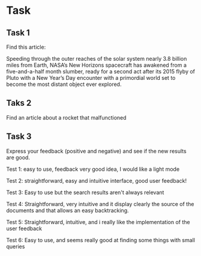 # Task

 ## Task 1
  Find this article:

  Speeding through the outer reaches of the solar system nearly 3.8 billion miles from Earth, NASA’s New Horizons spacecraft has awakened from a five-and-a-half month slumber, ready for a second act after its 2015 flyby of Pluto with a New Year’s Day encounter with a primordial world set to become the most distant object ever explored.

## Taks 2
Find an article about a rocket that malfunctioned


## Task 3
Express your feedback (positive and negative) and see if the new results are good.


Test 1:
easy to use, feedback very good idea, I would like a light mode

Test 2:
straightforward, easy and intuitive interface, good user feedback!

Test 3: 
Easy to use but the search results aren't always relevant

Test 4:
Straightforward, very intuitive and it display clearly the source of the documents and that allows an easy backtracking.

Test 5:
Straightforward, intuitive, and i really like the implementation of the user feedback

Test 6:
Easy to use, and seems really good at finding some things with small queries


